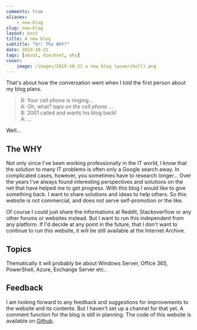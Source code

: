 ```yaml
---
comments: true
aliases:
    - new-blog
slug: new-blog
layout: post
title: A new blog
subtitle: "Or: The WHY?"
date: 2019-10-21
tags: [about, diecknet, why]
cover:
    image: /images/2019-10-21 a new blog (powershell).png
---
```


That's about how the conversation went when I told the first person about my blog plans.

> B: Your cell phone is ringing...  
> A: Oh, what? _taps on the cell phone_ ...  
> B: 2001 called and wants his blog back!  
> A: ...

Well...

## The WHY

Not only since I've been working professionally in the IT world, I know that the solution to many IT problems is often only a Google search away. In complicated cases, however, you sometimes have to research longer... Over the years I've always found interesting perspectives and solutions on the net that have helped me to get progress. With this blog I would like to give something back. I want to share solutions and ideas to help others. So this website is not commercial, and does not serve self-promotion or the like.

Of course I could just share the informations at Reddit, Stackoverflow or any other forums or websites instead. But I want to run this independent from any platform. If I'd decide at any point in the future, that I don't want to continue to run this website, it will be still available at the Internet Archive.

## Topics

Thematically it will probably be about Windows Server, Office 365, PowerShell, Azure, Exchange Server etc..

## Feedback

I am looking forward to any feedback and suggestions for improvements to the website and its contents. But I haven't set up a channel for that yet. A comment function for the blog is still in planning. The code of this website is available on [Github](https://github.com/diecknet/diecknet-blog).
